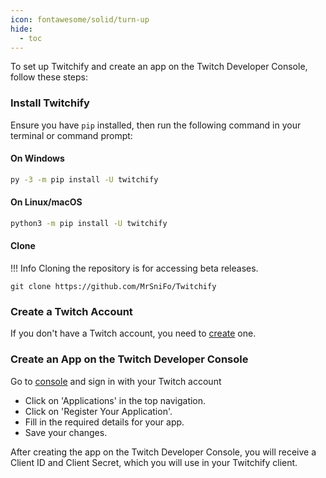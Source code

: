 ```yaml
---
icon: fontawesome/solid/turn-up
hide:
  - toc
---
```



To set up Twitchify and create an app on the Twitch Developer Console, follow these steps:

### Install Twitchify

Ensure you have `pip` installed, then run the following command in your terminal or command prompt:

#### On Windows

```bash
py -3 -m pip install -U twitchify
```

#### On Linux/macOS

```bash
python3 -m pip install -U twitchify
```

#### Clone

!!! Info
    Cloning the repository is for accessing beta releases.

```shell
git clone https://github.com/MrSniFo/Twitchify
```

### Create a Twitch Account
If you don't have a Twitch account, you need to [create](https://www.twitch.tv/signup) one.

### Create an App on the Twitch Developer Console

Go to [console](https://dev.twitch.tv/console) and sign in with your Twitch account

- Click on 'Applications' in the top navigation.
- Click on 'Register Your Application'.
- Fill in the required details for your app.
- Save your changes.

After creating the app on the Twitch Developer Console, you will receive a Client ID and Client Secret,
which you will use in your Twitchify client.